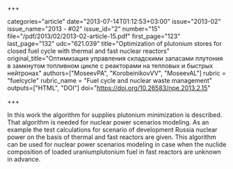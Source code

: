 +++

categories="article"
date="2013-07-14T01:12:53+03:00"
issue="2013-02"
issue_name="2013 - #02"
issue_id="2"
number="15"
file="/pdf/2013/02/2013-02-article-15.pdf"
first_page="123"
last_page="132"
udc="621.039"
title="Optimization of plutonium stores for closed fuel cycle with thermal and fast nuclear reactors"
original_title="Оптимизация управления складскими запасами плутония в замкнутом топливном цикле с реакторами на тепловых и быстрых нейтронах"
authors=["MoseevPA", "KorobeinikovVV", "MoseevAL"]
rubric = "fuelcycle"
rubric_name = "Fuel cycle and nuclear waste management"
outputs=["HTML", "DOI"]
doi="https://doi.org/10.26583/npe.2013.2.15"

+++

In this work the algorithm for supplies plutonium minimization is described. That algorithm is needed for nuclear power scenarios modeling. As an example the test calculations for scenario of development Russia nuclear power on the basis of thermal and fast reactors are given. This algorithm can be used for nuclear power scenarios modeling in case when the nuclide composition of loaded uraniumplutonium fuel in fast reactors are unknown in advance.